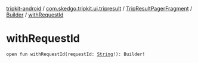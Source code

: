[tripkit-android](../../../index.md) / [com.skedgo.tripkit.ui.tripresult](../../index.md) / [TripResultPagerFragment](../index.md) / [Builder](index.md) / [withRequestId](./with-request-id.md)

# withRequestId

`open fun withRequestId(requestId: `[`String`](https://kotlinlang.org/api/latest/jvm/stdlib/kotlin/-string/index.html)`!): Builder!`